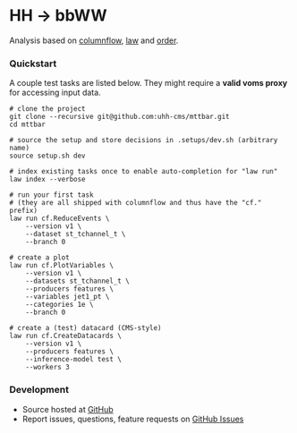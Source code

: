 # HH → bbWW

Analysis based on [columnflow](https://github.com/uhh-cms/columnflow), [law](https://github.com/riga/law) and [order](https://github.com/riga/order).


### Quickstart

A couple test tasks are listed below.
They might require a **valid voms proxy** for accessing input data.

```shell
# clone the project
git clone --recursive git@github.com:uhh-cms/mttbar.git
cd mttbar

# source the setup and store decisions in .setups/dev.sh (arbitrary name)
source setup.sh dev

# index existing tasks once to enable auto-completion for "law run"
law index --verbose

# run your first task
# (they are all shipped with columnflow and thus have the "cf." prefix)
law run cf.ReduceEvents \
    --version v1 \
    --dataset st_tchannel_t \
    --branch 0

# create a plot
law run cf.PlotVariables \
    --version v1 \
    --datasets st_tchannel_t \
    --producers features \
    --variables jet1_pt \
    --categories 1e \
    --branch 0

# create a (test) datacard (CMS-style)
law run cf.CreateDatacards \
    --version v1 \
    --producers features \
    --inference-model test \
    --workers 3
```


### Development

- Source hosted at [GitHub](https://github.com/uhh-cms/mttbar)
- Report issues, questions, feature requests on [GitHub Issues](https://github.com/uhh-cms/mttbar/issues)
